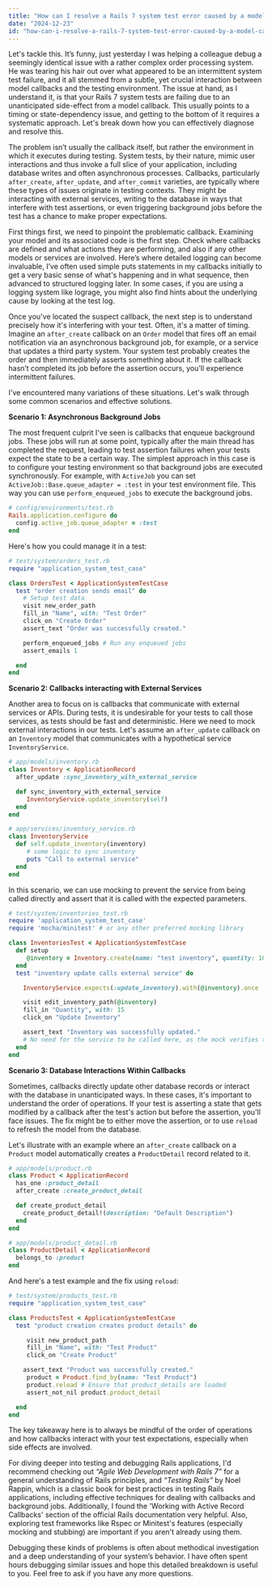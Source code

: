 ```yaml
---
title: "How can I resolve a Rails 7 system test error caused by a model callback?"
date: "2024-12-23"
id: "how-can-i-resolve-a-rails-7-system-test-error-caused-by-a-model-callback"
---
```


Let's tackle this. It’s funny, just yesterday I was helping a colleague debug a seemingly identical issue with a rather complex order processing system. He was tearing his hair out over what appeared to be an intermittent system test failure, and it all stemmed from a subtle, yet crucial interaction between model callbacks and the testing environment. The issue at hand, as I understand it, is that your Rails 7 system tests are failing due to an unanticipated side-effect from a model callback. This usually points to a timing or state-dependency issue, and getting to the bottom of it requires a systematic approach. Let's break down how you can effectively diagnose and resolve this.

The problem isn’t usually the callback itself, but rather the environment in which it executes during testing. System tests, by their nature, mimic user interactions and thus invoke a full slice of your application, including database writes and often asynchronous processes. Callbacks, particularly `after_create`, `after_update`, and `after_commit` varieties, are typically where these types of issues originate in testing contexts. They might be interacting with external services, writing to the database in ways that interfere with test assertions, or even triggering background jobs before the test has a chance to make proper expectations.

First things first, we need to pinpoint the problematic callback. Examining your model and its associated code is the first step. Check where callbacks are defined and what actions they are performing, and also if any other models or services are involved. Here’s where detailed logging can become invaluable, I’ve often used simple puts statements in my callbacks initially to get a very basic sense of what's happening and in what sequence, then advanced to structured logging later. In some cases, if you are using a logging system like lograge, you might also find hints about the underlying cause by looking at the test log.

Once you've located the suspect callback, the next step is to understand precisely how it's interfering with your test. Often, it's a matter of timing. Imagine an `after_create` callback on an `Order` model that fires off an email notification via an asynchronous background job, for example, or a service that updates a third party system. Your system test probably creates the order and then immediately asserts something about it. If the callback hasn’t completed its job before the assertion occurs, you'll experience intermittent failures.

I've encountered many variations of these situations. Let's walk through some common scenarios and effective solutions.

**Scenario 1: Asynchronous Background Jobs**

The most frequent culprit I've seen is callbacks that enqueue background jobs. These jobs will run at some point, typically after the main thread has completed the request, leading to test assertion failures when your tests expect the state to be a certain way. The simplest approach in this case is to configure your testing environment so that background jobs are executed synchronously. For example, with `ActiveJob` you can set `ActiveJob::Base.queue_adapter = :test` in your test environment file. This way you can use `perform_enqueued_jobs` to execute the background jobs.

```ruby
# config/environments/test.rb
Rails.application.configure do
  config.active_job.queue_adapter = :test
end
```

Here's how you could manage it in a test:
```ruby
# test/system/orders_test.rb
require "application_system_test_case"

class OrdersTest < ApplicationSystemTestCase
  test "order creation sends email" do
    # Setup test data
    visit new_order_path
    fill_in "Name", with: "Test Order"
    click_on "Create Order"
    assert_text "Order was successfully created."

    perform_enqueued_jobs # Run any enqueued jobs
    assert_emails 1

  end
end
```

**Scenario 2: Callbacks interacting with External Services**

Another area to focus on is callbacks that communicate with external services or APIs. During tests, it is undesirable for your tests to call those services, as tests should be fast and deterministic. Here we need to mock external interactions in our tests. Let's assume an `after_update` callback on an `Inventory` model that communicates with a hypothetical service `InventoryService`.

```ruby
# app/models/inventory.rb
class Inventory < ApplicationRecord
  after_update :sync_inventory_with_external_service

  def sync_inventory_with_external_service
     InventoryService.update_inventory(self)
  end
end

# app/services/inventory_service.rb
class InventoryService
  def self.update_inventory(inventory)
     # some logic to sync inventory
     puts "Call to external service"
  end
end
```

In this scenario, we can use mocking to prevent the service from being called directly and assert that it is called with the expected parameters.

```ruby
# test/system/inventories_test.rb
require 'application_system_test_case'
require 'mocha/minitest' # or any other preferred mocking library

class InventoriesTest < ApplicationSystemTestCase
  def setup
     @inventory = Inventory.create(name: "test inventory", quantity: 10)
  end
  test "inventory update calls external service" do

    InventoryService.expects(:update_inventory).with(@inventory).once

    visit edit_inventory_path(@inventory)
    fill_in "Quantity", with: 15
    click_on "Update Inventory"

    assert_text "Inventory was successfully updated."
    # No need for the service to be called here, as the mock verifies this.
  end
end
```

**Scenario 3: Database Interactions Within Callbacks**

Sometimes, callbacks directly update other database records or interact with the database in unanticipated ways. In these cases, it's important to understand the order of operations. If your test is asserting a state that gets modified by a callback after the test's action but before the assertion, you'll face issues. The fix might be to either move the assertion, or to use `reload` to refresh the model from the database.

Let's illustrate with an example where an `after_create` callback on a `Product` model automatically creates a `ProductDetail` record related to it.

```ruby
# app/models/product.rb
class Product < ApplicationRecord
  has_one :product_detail
  after_create :create_product_detail

  def create_product_detail
    create_product_detail!(description: "Default Description")
  end
end

# app/models/product_detail.rb
class ProductDetail < ApplicationRecord
  belongs_to :product
end
```

And here's a test example and the fix using `reload`:

```ruby
# test/system/products_test.rb
require "application_system_test_case"

class ProductsTest < ApplicationSystemTestCase
  test "product creation creates product details" do

     visit new_product_path
     fill_in "Name", with: "Test Product"
     click_on "Create Product"

    assert_text "Product was successfully created."
     product = Product.find_by(name: "Test Product")
     product.reload # Ensure that product_details are loaded
     assert_not_nil product.product_detail

  end
end
```

The key takeaway here is to always be mindful of the order of operations and how callbacks interact with your test expectations, especially when side effects are involved.

For diving deeper into testing and debugging Rails applications, I'd recommend checking out *“Agile Web Development with Rails 7”* for a general understanding of Rails principles, and *“Testing Rails”* by Noel Rappin, which is a classic book for best practices in testing Rails applications, including effective techniques for dealing with callbacks and background jobs. Additionally, I found the 'Working with Active Record Callbacks' section of the official Rails documentation very helpful. Also, exploring test frameworks like Rspec or Minitest's features (especially mocking and stubbing) are important if you aren't already using them.

Debugging these kinds of problems is often about methodical investigation and a deep understanding of your system’s behavior. I have often spent hours debugging similar issues and hope this detailed breakdown is useful to you. Feel free to ask if you have any more questions.
